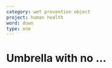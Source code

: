 ```yaml
---
category: wet prevention object
project: human health
word: down
type: one
---
```


# Umbrella with no ...


